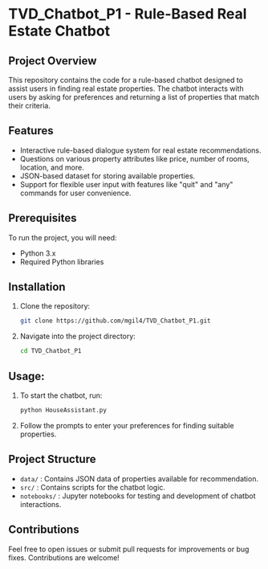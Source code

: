 # TVD_Chatbot_P1 - Rule-Based Real Estate Chatbot

## Project Overview
This repository contains the code for a rule-based chatbot designed to assist users in finding real estate properties. The chatbot interacts with users by asking for preferences and returning a list of properties that match their criteria.

## Features
- Interactive rule-based dialogue system for real estate recommendations.
- Questions on various property attributes like price, number of rooms, location, and more.
- JSON-based dataset for storing available properties.
- Support for flexible user input with features like "quit" and "any" commands for user convenience.
  
## Prerequisites
To run the project, you will need:
- Python 3.x
- Required Python libraries 

## Installation
1. Clone the repository:
    ```bash
    git clone https://github.com/mgil4/TVD_Chatbot_P1.git
    ```
2. Navigate into the project directory:
    ```bash
    cd TVD_Chatbot_P1
    ```

## Usage:
1. To start the chatbot, run:
    ```bash
    python HouseAssistant.py
    ```
2. Follow the prompts to enter your preferences for finding suitable properties.

## Project Structure
- `data/` : Contains JSON data of properties available for recommendation.
- `src/` : Contains scripts for the chatbot logic.
- `notebooks/` : Jupyter notebooks for testing and development of chatbot interactions.

## Contributions
Feel free to open issues or submit pull requests for improvements or bug fixes. Contributions are welcome!

